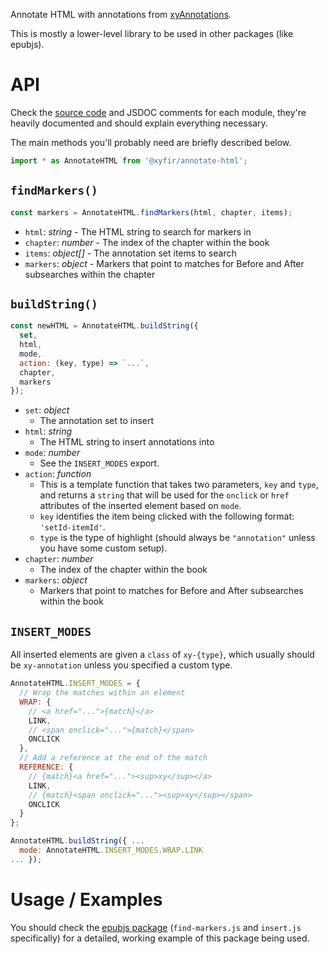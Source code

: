 Annotate HTML with annotations from [xyAnnotations](annotations.xyfir.com).

This is mostly a lower-level library to be used in other packages (like epubjs).

# API

Check the [source code](https://github.com/Xyfir/annotate/tree/master/html/src) and JSDOC comments for each module, they're heavily documented and should explain everything necessary.

The main methods you'll probably need are briefly described below.

```js
import * as AnnotateHTML from '@xyfir/annotate-html';
```

## `findMarkers()`

```js
const markers = AnnotateHTML.findMarkers(html, chapter, items);
```

- `html`: _string_ - The HTML string to search for markers in
- `chapter`: _number_ - The index of the chapter within the book
- `items`: _object[]_ - The annotation set items to search
- `markers`: _object_ - Markers that point to matches for Before and After subsearches within the chapter

## `buildString()`

```js
const newHTML = AnnotateHTML.buildString({
  set,
  html,
  mode,
  action: (key, type) => `...`,
  chapter,
  markers
});
```

- `set`: _object_
  - The annotation set to insert
- `html`: _string_
  - The HTML string to insert annotations into
- `mode`: _number_
  - See the `INSERT_MODES` export.
- `action`: _function_
  - This is a template function that takes two parameters, `key` and `type`, and returns a `string` that will be used for the `onclick` or `href` attributes of the inserted element based on `mode`.
  - `key` identifies the item being clicked with the following format: `'setId-itemId'`.
  - `type` is the type of highlight (should always be `"annotation"` unless you have some custom setup).
- `chapter`: _number_
  - The index of the chapter within the book
- `markers`: _object_
  - Markers that point to matches for Before and After subsearches within the book

## `INSERT_MODES`

All inserted elements are given a `class` of `xy-{type}`, which usually should be `xy-annotation` unless you specified a custom type.

```js
AnnotateHTML.INSERT_MODES = {
  // Wrap the matches within an element
  WRAP: {
    // <a href="...">{match}</a>
    LINK,
    // <span onclick="...">{match}</span>
    ONCLICK
  },
  // Add a reference at the end of the match
  REFERENCE: {
    // {match}<a href="..."><sup>xy</sup></a>
    LINK,
    // {match}<span onclick="..."><sup>xy</sup></span>
    ONCLICK
  }
};

AnnotateHTML.buildString({ ...
  mode: AnnotateHTML.INSERT_MODES.WRAP.LINK
... });
```

# Usage / Examples

You should check the [epubjs package](https://github.com/Xyfir/annotate/blob/master/epubjs/src) (`find-markers.js` and `insert.js` specifically) for a detailed, working example of this package being used.
